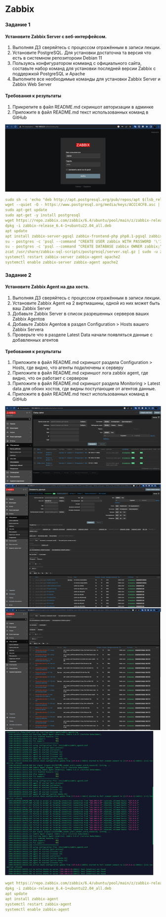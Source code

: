# Zabbix
### Задание 1
#### Установите Zabbix Server с веб-интерфейсом.
1. Выполняя ДЗ сверяйтесь с процессом отражённым в записи лекции.
2. Установите PostgreSQL. Для установки достаточна та версия что есть в системном репозитороии Debian 11
3. Пользуясь конфигуратором комманд с официального сайта, составьте набор команд для установки последней версии Zabbix с поддержкой PostgreSQL и Apache
4. Выполните все необходимые команды для установки Zabbix Server и Zabbix Web Server

#### Требования к результаты 
1. Прикрепите в файл README.md скриншот авторизации в админке
2. Приложите в файл README.md текст использованных команд в GitHub

![Скриншот-1](https://github.com/Kirill-pixel/Zabbix/blob/main/1.png)

```yaml
sudo sh -c 'echo "deb http://apt.postgresql.org/pub/repos/apt $(lsb_release -cs)-pgdg main" > /etc/apt/sources.list.d/pgdg.list'
wget --quiet -O - https://www.postgresql.org/media/keys/ACCC4CF8.asc | sudo apt-key add -
sudo apt-get update
sudo apt-get -y install postgresql
wget https://repo.zabbix.com/zabbix/6.4/ubuntu/pool/main/z/zabbix-release/zabbix-release_6.4-1+ubuntu22.04_all.deb
dpkg -i zabbix-release_6.4-1+ubuntu22.04_all.deb
apt update
apt install zabbix-server-pgsql zabbix-frontend-php php8.1-pgsql zabbix-apache-conf zabbix-sql-scripts zabbix-agent
su - postgres -c 'psql --command "CREATE USER zabbix WITH PASSWORD '\'123456789\'';"'
su - postgres -c 'psql --command "CREATE DATABASE zabbix OWNER zabbix;"'
zcat /usr/share/zabbix-sql-scripts/postgresql/server.sql.gz | sudo -u zabbix psql zabbix
systemctl restart zabbix-server zabbix-agent apache2
systemctl enable zabbix-server zabbix-agent apache2
   ```

### Задание 2
#### Установите Zabbix Agent на два хоста.
1. Выполняя ДЗ сверяйтесь с процессом отражённым в записи лекции.
2. Установите Zabbix Agent на 2 виртмашины, одной из них может быть ваш Zabbix Server
3. Добавьте Zabbix Server в список разрешенных серверов ваших Zabbix Agentов
4. Добавьте Zabbix Agentов в раздел Configuration > Hosts вашего Zabbix Servera
5. Проверьте что в разделе Latest Data начали появляться данные с добавленных агентов

#### Требования к результаты 
1. Приложите в файл README.md скриншот раздела Configuration > Hosts, где видно, что агенты подключены к серверу
2. Приложите в файл README.md скриншот лога zabbix agent, где видно, что он работает с сервером
3. Приложите в файл README.md скриншот раздела Monitoring > Latest data для обоих хостов, где видны поступающие от агентов данные.
4. Приложите в файл README.md текст использованных команд в GitHub

![Скриншот-1](https://github.com/Kirill-pixel/Zabbix/blob/main/2.png)
![Скриншот-1](https://github.com/Kirill-pixel/Zabbix/blob/main/3.png)
![Скриншот-1](https://github.com/Kirill-pixel/Zabbix/blob/main/4.png)
![Скриншот-1](https://github.com/Kirill-pixel/Zabbix/blob/main/5.png)
```yaml
wget https://repo.zabbix.com/zabbix/6.4/ubuntu/pool/main/z/zabbix-release/zabbix-release_6.4-1+ubuntu22.04_all.deb
dpkg -i zabbix-release_6.4-1+ubuntu22.04_all.deb
apt update
apt install zabbix-agent
systemctl restart zabbix-agent
systemctl enable zabbix-agent
   ```
